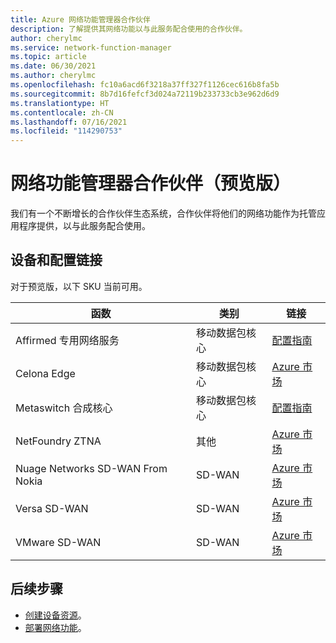 ```yaml
---
title: Azure 网络功能管理器合作伙伴
description: 了解提供其网络功能以与此服务配合使用的合作伙伴。
author: cherylmc
ms.service: network-function-manager
ms.topic: article
ms.date: 06/30/2021
ms.author: cherylmc
ms.openlocfilehash: fc10a6acd6f3218a37ff327f1126cec616b8fa5b
ms.sourcegitcommit: 8b7d16fefcf3d024a72119b233733cb3e962d6d9
ms.translationtype: HT
ms.contentlocale: zh-CN
ms.lasthandoff: 07/16/2021
ms.locfileid: "114290753"
---
```

# <a name="network-function-manager-partners-preview"></a>网络功能管理器合作伙伴（预览版）

我们有一个不断增长的合作伙伴生态系统，合作伙伴将他们的网络功能作为托管应用程序提供，以与此服务配合使用。 

## <a name="devices-and-configuration-links"></a><a name="devices"></a>设备和配置链接

对于预览版，以下 SKU 当前可用。

|函数 |类别|链接|
| ---  | --- | --- |
| Affirmed 专用网络服务  | 移动数据包核心 |[配置指南](../private-multi-access-edge-compute-mec/deploy-affirmed-private-network-service-solution.md)|
| Celona Edge |移动数据包核心 |[Azure 市场](https://portal.azure.com/#create/celonainc1597686731561.celona-edgecelona-platform)|
| Metaswitch 合成核心 | 移动数据包核心 | [配置指南](../private-multi-access-edge-compute-mec/deploy-metaswitch-fusion-core-solution.md)|
| NetFoundry ZTNA | 其他| [Azure 市场](https://ms.portal.azure.com/#create/netfoundryinc.application-ziti-private-edgeapp-edge-router)|
| Nuage Networks SD-WAN From Nokia | SD-WAN| [Azure 市场](https://aka.ms/NokiaNuage)|
| Versa SD-WAN| SD-WAN |[Azure 市场](https://aka.ms/versa)|
| VMware SD-WAN | SD-WAN | [Azure 市场](https://ms.portal.azure.com/#create/vmware-inc.vmware_sdwan_edge_zonesvelo_ase)|

## <a name="next-steps"></a>后续步骤

* [创建设备资源](create-device.md)。
* [部署网络功能](deploy-functions.md)。